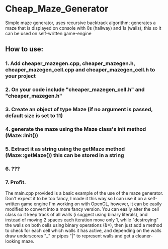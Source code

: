 # Cheap_Maze_Generator
Simple maze generator, uses recursive backtrack algorithm; generates a maze that is displayed on console with 0s (hallway) and 1s (walls); this so it can be used on self-written game-engine

## How to use:
### 1. Add cheaper_mazegen.cpp, cheaper_mazegen.h, cheaper_mazegen_cell.cpp and cheaper_mazegen_cell.h to your project
### 2. On your code include "cheaper_mazegen_cell.h" and "cheaper_mazegen.h"
### 3. Create an object of type Maze (if no argument is passed, default size is set to 11)
### 4. generate the maze using the Maze class's init method (Maze::Init())
### 5. Extract it as string using the getMaze method (Maze::getMaze()) this can be stored in a string
### 6. ???
### 7. Profit.

The main.cpp provided is a basic example of the use of the maze generator.
Don't expect it to be too fancy, I made it this way so I can use it on a self-written game engine I'm working on with OpenGL, however, it can be easily modified to convert into a more fancy version.
You can easily alter the cell class so it keep track of all walls (i suggest using binary literals), and instead of moving 2 spaces each iteration
move only 1, while "destroying" the walls on both cells using binary operations (&=), then just add a method to check for each cell which walls 
it has active, and depending on the walls draw underscores "_" or pipes "|" to represent walls and get a cleaner-looking maze.

